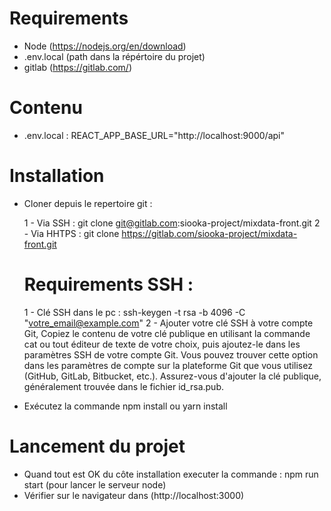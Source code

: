 
# Requirements

- Node (https://nodejs.org/en/download)
- .env.local (path dans la répértoire du projet)
- gitlab (https://gitlab.com/)

# Contenu 

- .env.local : REACT_APP_BASE_URL="http://localhost:9000/api"

# Installation

- Cloner depuis le repertoire git :

  1 - Via SSH : git clone git@gitlab.com:siooka-project/mixdata-front.git
  2 - Via HHTPS : git clone https://gitlab.com/siooka-project/mixdata-front.git
  
  # Requirements SSH :

    1 - Clé SSH dans le pc : ssh-keygen -t rsa -b 4096 -C "votre_email@example.com"
    2 - Ajouter votre clé SSH à votre compte Git, Copiez le contenu de votre clé publique en utilisant la commande cat ou tout éditeur de texte de votre choix, puis ajoutez-le dans les paramètres SSH de votre compte Git. Vous pouvez trouver cette option dans les paramètres de compte sur la plateforme Git que vous utilisez (GitHub, GitLab, Bitbucket, etc.). Assurez-vous d'ajouter la clé publique, généralement trouvée dans le fichier id_rsa.pub.

- Exécutez la commande npm install ou yarn install
  
# Lancement du projet

- Quand tout est OK du côte installation executer la commande : npm run start (pour lancer le serveur node)
- Vérifier sur le navigateur dans (http://localhost:3000)
